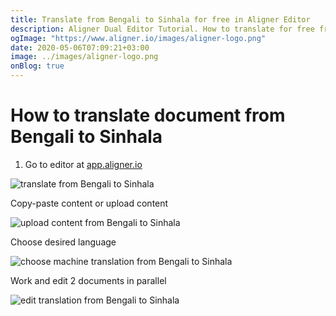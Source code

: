 ```yaml
---
title: Translate from Bengali to Sinhala for free in Aligner Editor
description: Aligner Dual Editor Tutorial. How to translate for free from Bengali to Sinhala. Aligner is multilingual document management platform. 
ogImage: "https://www.aligner.io/images/aligner-logo.png"
date: 2020-05-06T07:09:21+03:00
image: ../images/aligner-logo.png
onBlog: true
---
```


# How to translate document from Bengali to Sinhala

1. Go to editor at [app.aligner.io](https://app.aligner.io "Aligner App web page")

![translate from Bengali to Sinhala](../aligner-blank-editor.png "translate from Bengali to Sinhala")

Copy-paste content or upload content

![upload content from Bengali to Sinhala](../aligner-uploaded-document.png "upload content from Bengali to Sinhala")

Choose desired language

![choose machine translation from Bengali to Sinhala](../aligner-language-dropdown.png "choose machine translation from Bengali to Sinhala")

Work and edit 2 documents in parallel

![edit translation from Bengali to Sinhala](../aligner-double-sitded-editor.png "edit translation from Bengali to Sinhala")

